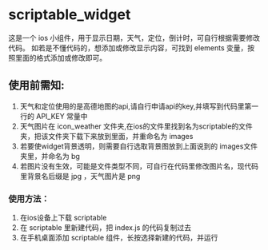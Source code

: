 # scriptable_widget

这是一个 ios 小组件，用于显示日期，天气，定位，倒计时，可自行根据需要修改代码。
如若是不懂代码的，想添加或修改显示内容，可找到 elements 变量，按照里面的格式添加或修改即可。

## 使用前需知:
1. 天气和定位使用的是高德地图的api,请自行申请api的key,并填写到代码里第一行的 API_KEY 常量中
2. 天气图片在 icon_weather 文件夹,在ios的文件里找到名为scriptable的文件夹，把该文件夹下载下来放到里面，并重命名为 images
3. 若要使widget背景透明，则需要自行选取背景图放到上面说到的 images文件夹里，并命名为 bg
4. 若图片没有生效，可能是文件类型不同，可自行在代码里修改图片名，现代码里背景名后缀是 jpg ，天气图片是 png

### 使用方法：
1. 在ios设备上下载 scriptable
2. 在 scriptable 里新建代码，把 index.js 的代码复制过去
3. 在手机桌面添加 scriptable 组件，长按选择新建的代码，并运行
